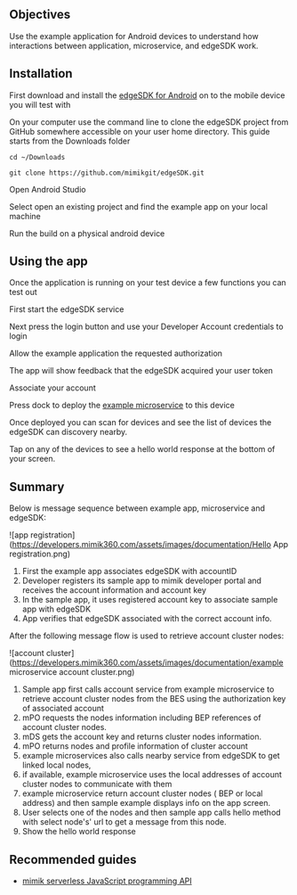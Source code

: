 ## Objectives

Use the example application for Android devices to understand how interactions between application, microservice, and edgeSDK work.

## Installation

First download and install the [edgeSDK for Android](https://developers.mimik360.com/docs/1.2.0/installation/android.html) on to the mobile device you will test with

On your computer use the command line to clone the edgeSDK project from GitHub somewhere accessible on your user home directory. This guide starts from the Downloads folder

```cd ~/Downloads```

```git clone https://github.com/mimikgit/edgeSDK.git```

Open Android Studio

Select open an existing project and find the example app on your local machine

Run the build on a physical android device

## Using the app

Once the application is running on your test device a few functions you can test out

First start the edgeSDK service

Next press the login button and use your Developer Account credentials to login

Allow the example application the requested authorization

The app will show feedback that the edgeSDK acquired your user token

Associate your account

Press dock to deploy the [example microservice](https://developers.mimik360.com/docs/1.2.0/microservices/how-to-deploy-example-microservice.html) to this device

Once deployed you can scan for devices and see the list of devices the edgeSDK can discovery nearby.

Tap on any of the devices to see a hello world response at the bottom of your screen.

## Summary

Below is message sequence between example app, microservice and edgeSDK:

![app registration](https://developers.mimik360.com/assets/images/documentation/Hello App registration.png)

1. First the example app associates edgeSDK with accountID
1. Developer registers its sample app to mimik developer portal and receives the account information and account key
1. In the sample app, it uses registered account key to associate sample app with edgeSDK 
1. App verifies that edgeSDK associated with the correct account info.

After  the following message flow is used to retrieve account cluster nodes:

![account cluster](https://developers.mimik360.com/assets/images/documentation/example microservice account cluster.png)

1. Sample app first calls account service from example microservice to retrieve account cluster nodes from the BES using the authorization key of associated account
1. mPO requests the nodes information  including BEP references of account cluster nodes.
1. mDS gets the account key and returns cluster nodes information.
1. mPO returns nodes and profile information of cluster account
1. example microservices also calls nearby service from edgeSDK to get linked local nodes,
1. if available, example microservice uses the local addresses of account cluster nodes to communicate with them
1. example microservice return account cluster nodes ( BEP or local address)  and then sample example displays info on the app screen.
1. User selects one of the nodes and then sample app calls hello method with select node's' url to get a message from this node.
1. Show the hello world response

## Recommended guides

- [mimik serverless JavaScript programming API](https://developers.mimik360.com/docs/1.2.0/resources/how-to-use-mimik-serverless-javascript-programming-api.html)
